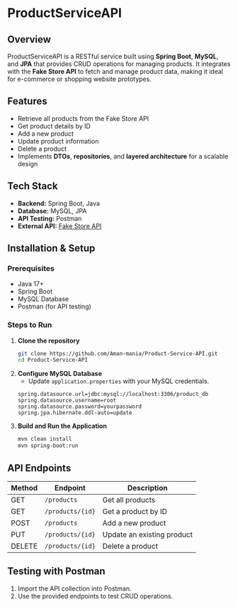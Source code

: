 # ProductServiceAPI

## Overview
ProductServiceAPI is a RESTful service built using **Spring Boot**, **MySQL**, and **JPA** that provides CRUD operations for managing products. It integrates with the **Fake Store API** to fetch and manage product data, making it ideal for e-commerce or shopping website prototypes.

## Features
- Retrieve all products from the Fake Store API
- Get product details by ID
- Add a new product
- Update product information
- Delete a product
- Implements **DTOs**, **repositories**, and **layered architecture** for a scalable design

## Tech Stack
- **Backend:** Spring Boot, Java
- **Database:** MySQL, JPA
- **API Testing:** Postman
- **External API:** [Fake Store API](https://fakestoreapi.com/)

## Installation & Setup
### Prerequisites
- Java 17+
- Spring Boot
- MySQL Database
- Postman (for API testing)

### Steps to Run
1. **Clone the repository**
   ```sh
   git clone https://github.com/Aman-mania/Product-Service-API.git
   cd Product-Service-API
   ```
2. **Configure MySQL Database**
   - Update `application.properties` with your MySQL credentials.
   ```properties
   spring.datasource.url=jdbc:mysql://localhost:3306/product_db
   spring.datasource.username=root
   spring.datasource.password=yourpassword
   spring.jpa.hibernate.ddl-auto=update
   ```
3. **Build and Run the Application**
   ```sh
   mvn clean install
   mvn spring-boot:run
   ```

## API Endpoints
| Method | Endpoint | Description |
|--------|----------|-------------|
| GET | `/products` | Get all products |
| GET | `/products/{id}` | Get a product by ID |
| POST | `/products` | Add a new product |
| PUT | `/products/{id}` | Update an existing product |
| DELETE | `/products/{id}` | Delete a product |

## Testing with Postman
1. Import the API collection into Postman.
2. Use the provided endpoints to test CRUD operations.

